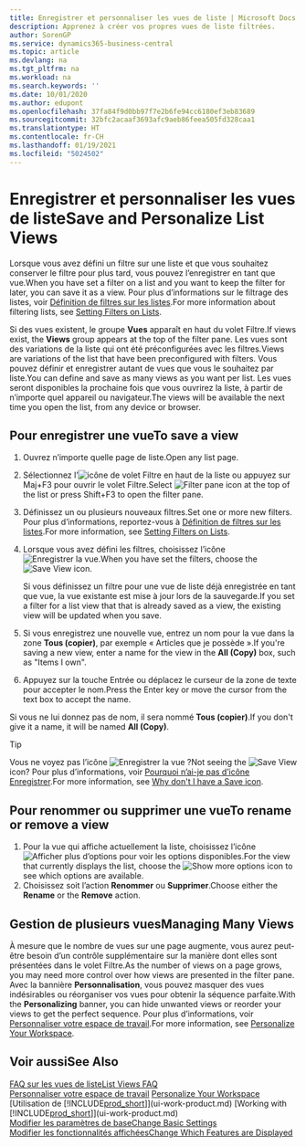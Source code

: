 ```yaml
---
title: Enregistrer et personnaliser les vues de liste | Microsoft Docs
description: Apprenez à créer vos propres vues de liste filtrées.
author: SorenGP
ms.service: dynamics365-business-central
ms.topic: article
ms.devlang: na
ms.tgt_pltfrm: na
ms.workload: na
ms.search.keywords: ''
ms.date: 10/01/2020
ms.author: edupont
ms.openlocfilehash: 37fa84f9d0bb97f7e2b6fe94cc6180ef3eb83689
ms.sourcegitcommit: 32bfc2acaaf3693afc9aeb86feea505fd328caa1
ms.translationtype: HT
ms.contentlocale: fr-CH
ms.lasthandoff: 01/19/2021
ms.locfileid: "5024502"
---
```

# <a name="save-and-personalize-list-views"></a><span data-ttu-id="3fb4e-103">Enregistrer et personnaliser les vues de liste</span><span class="sxs-lookup"><span data-stu-id="3fb4e-103">Save and Personalize List Views</span></span>
<span data-ttu-id="3fb4e-104">Lorsque vous avez défini un filtre sur une liste et que vous souhaitez conserver le filtre pour plus tard, vous pouvez l’enregistrer en tant que vue.</span><span class="sxs-lookup"><span data-stu-id="3fb4e-104">When you have set a filter on a list and you want to keep the filter for later, you can save it as a view.</span></span> <span data-ttu-id="3fb4e-105">Pour plus d’informations sur le filtrage des listes, voir [Définition de filtres sur les listes](ui-enter-criteria-filters.md#setting-filters-on-lists).</span><span class="sxs-lookup"><span data-stu-id="3fb4e-105">For more information about filtering lists, see [Setting Filters on Lists](ui-enter-criteria-filters.md#setting-filters-on-lists).</span></span>

<span data-ttu-id="3fb4e-106">Si des vues existent, le groupe **Vues** apparaît en haut du volet Filtre.</span><span class="sxs-lookup"><span data-stu-id="3fb4e-106">If views exist, the **Views** group appears at the top of the filter pane.</span></span> <span data-ttu-id="3fb4e-107">Les vues sont des variations de la liste qui ont été préconfigurées avec les filtres.</span><span class="sxs-lookup"><span data-stu-id="3fb4e-107">Views are variations of the list that have been preconfigured with filters.</span></span> <span data-ttu-id="3fb4e-108">Vous pouvez définir et enregistrer autant de vues que vous le souhaitez par liste.</span><span class="sxs-lookup"><span data-stu-id="3fb4e-108">You can define and save as many views as you want per list.</span></span> <span data-ttu-id="3fb4e-109">Les vues seront disponibles la prochaine fois que vous ouvrirez la liste, à partir de n’importe quel appareil ou navigateur.</span><span class="sxs-lookup"><span data-stu-id="3fb4e-109">The views will be available the next time you open the list, from any device or browser.</span></span>

## <a name="to-save-a-view"></a><span data-ttu-id="3fb4e-110">Pour enregistrer une vue</span><span class="sxs-lookup"><span data-stu-id="3fb4e-110">To save a view</span></span>
1. <span data-ttu-id="3fb4e-111">Ouvrez n’importe quelle page de liste.</span><span class="sxs-lookup"><span data-stu-id="3fb4e-111">Open any list page.</span></span>
2. <span data-ttu-id="3fb4e-112">Sélectionnez l’![icône de volet Filtre](media/open-filter-pane-icon.png "Icône de volet Filtre") en haut de la liste ou appuyez sur Maj+F3 pour ouvrir le volet Filtre.</span><span class="sxs-lookup"><span data-stu-id="3fb4e-112">Select ![Filter pane icon](media/open-filter-pane-icon.png "Filter pane icon") at the top of the list or press Shift+F3 to open the filter pane.</span></span>
3. <span data-ttu-id="3fb4e-113">Définissez un ou plusieurs nouveaux filtres.</span><span class="sxs-lookup"><span data-stu-id="3fb4e-113">Set one or more new filters.</span></span> <span data-ttu-id="3fb4e-114">Pour plus d’informations, reportez-vous à [Définition de filtres sur les listes](ui-enter-criteria-filters.md#setting-filters-on-lists).</span><span class="sxs-lookup"><span data-stu-id="3fb4e-114">For more information, see [Setting Filters on Lists](ui-enter-criteria-filters.md#setting-filters-on-lists).</span></span>
4. <span data-ttu-id="3fb4e-115">Lorsque vous avez défini les filtres, choisissez l’icône ![Enregistrer la vue](media/save_view_icon.png "Enregistrer la vue").</span><span class="sxs-lookup"><span data-stu-id="3fb4e-115">When you have set the filters, choose the ![Save View](media/save_view_icon.png "Save View") icon.</span></span>

    <span data-ttu-id="3fb4e-116">Si vous définissez un filtre pour une vue de liste déjà enregistrée en tant que vue, la vue existante est mise à jour lors de la sauvegarde.</span><span class="sxs-lookup"><span data-stu-id="3fb4e-116">If you set a filter for a list view that that is already saved as a view, the existing view will be updated when you save.</span></span>
5. <span data-ttu-id="3fb4e-117">Si vous enregistrez une nouvelle vue, entrez un nom pour la vue dans la zone **Tous (copier)**, par exemple « Articles que je possède ».</span><span class="sxs-lookup"><span data-stu-id="3fb4e-117">If you're saving a new view, enter a name for the view in the **All (Copy)** box, such as "Items I own".</span></span>
6. <span data-ttu-id="3fb4e-118">Appuyez sur la touche Entrée ou déplacez le curseur de la zone de texte pour accepter le nom.</span><span class="sxs-lookup"><span data-stu-id="3fb4e-118">Press the Enter key or move the cursor from the text box to accept the name.</span></span>

<span data-ttu-id="3fb4e-119">Si vous ne lui donnez pas de nom, il sera nommé **Tous (copier)**.</span><span class="sxs-lookup"><span data-stu-id="3fb4e-119">If you don't give it a name, it will be named **All (Copy)**.</span></span>

> [!TIP]
> <span data-ttu-id="3fb4e-120">Vous ne voyez pas l’icône ![Enregistrer la vue](media/save_view_icon.png "Enregistrer la vue") ?</span><span class="sxs-lookup"><span data-stu-id="3fb4e-120">Not seeing the ![Save View](media/save_view_icon.png "Save View") icon?</span></span> <span data-ttu-id="3fb4e-121">Pour plus d’informations, voir [Pourquoi n’ai-je pas d’icône Enregistrer](ui-views-faq.md#save).</span><span class="sxs-lookup"><span data-stu-id="3fb4e-121">For more information, see [Why don't I have a Save icon](ui-views-faq.md#save).</span></span>

## <a name="to-rename-or-remove-a-view"></a><span data-ttu-id="3fb4e-122">Pour renommer ou supprimer une vue</span><span class="sxs-lookup"><span data-stu-id="3fb4e-122">To rename or remove a view</span></span>
1. <span data-ttu-id="3fb4e-123">Pour la vue qui affiche actuellement la liste, choisissez l’icône ![Afficher plus d’options](media/show-more-options-icon.png "Afficher plus d’options") pour voir les options disponibles.</span><span class="sxs-lookup"><span data-stu-id="3fb4e-123">For the view that currently displays the list, choose the ![Show more options](media/show-more-options-icon.png "Show more options") icon to see which options are available.</span></span>
2. <span data-ttu-id="3fb4e-124">Choisissez soit l’action **Renommer** ou **Supprimer**.</span><span class="sxs-lookup"><span data-stu-id="3fb4e-124">Choose either the **Rename** or the **Remove** action.</span></span>

## <a name="managing-many-views"></a><span data-ttu-id="3fb4e-125">Gestion de plusieurs vues</span><span class="sxs-lookup"><span data-stu-id="3fb4e-125">Managing Many Views</span></span>
<span data-ttu-id="3fb4e-126">À mesure que le nombre de vues sur une page augmente, vous aurez peut-être besoin d’un contrôle supplémentaire sur la manière dont elles sont présentées dans le volet Filtre.</span><span class="sxs-lookup"><span data-stu-id="3fb4e-126">As the number of views on a page grows, you may need more control over how views are presented in the filter pane.</span></span> <span data-ttu-id="3fb4e-127">Avec la bannière **Personnalisation**, vous pouvez masquer des vues indésirables ou réorganiser vos vues pour obtenir la séquence parfaite.</span><span class="sxs-lookup"><span data-stu-id="3fb4e-127">With the **Personalizing** banner, you can hide unwanted views or reorder your views to get the perfect sequence.</span></span> <span data-ttu-id="3fb4e-128">Pour plus d’informations, voir [Personnaliser votre espace de travail](ui-personalization-user.md).</span><span class="sxs-lookup"><span data-stu-id="3fb4e-128">For more information, see [Personalize Your Workspace](ui-personalization-user.md).</span></span>

## <a name="see-also"></a><span data-ttu-id="3fb4e-129">Voir aussi</span><span class="sxs-lookup"><span data-stu-id="3fb4e-129">See Also</span></span>
[<span data-ttu-id="3fb4e-130">FAQ sur les vues de liste</span><span class="sxs-lookup"><span data-stu-id="3fb4e-130">List Views FAQ</span></span>](ui-views-faq.md)  
<span data-ttu-id="3fb4e-131">[Personnaliser votre espace de travail](ui-personalization-user.md)  </span><span class="sxs-lookup"><span data-stu-id="3fb4e-131">[Personalize Your Workspace](ui-personalization-user.md)  </span></span>  
<span data-ttu-id="3fb4e-132">[Utilisation de [!INCLUDE[prod_short](includes/prod_short.md)]](ui-work-product.md)  </span><span class="sxs-lookup"><span data-stu-id="3fb4e-132">[Working with [!INCLUDE[prod_short](includes/prod_short.md)]](ui-work-product.md)  </span></span>  
[<span data-ttu-id="3fb4e-133">Modifier les paramètres de base</span><span class="sxs-lookup"><span data-stu-id="3fb4e-133">Change Basic Settings</span></span>](ui-change-basic-settings.md)  
[<span data-ttu-id="3fb4e-134">Modifier les fonctionnalités affichées</span><span class="sxs-lookup"><span data-stu-id="3fb4e-134">Change Which Features are Displayed</span></span>](ui-experiences.md)  

